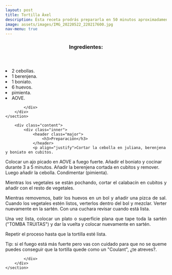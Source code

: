 ```yaml
---
layout: post
title: Tortilla Àxel
description: Ésta receta prodrás prepararla en 50 minutos aproximadamente.
image: assets/images/IMG_20220522_220217600.jpg
nav-menu: true
---
```


<!-- Two -->
<section id="one" class="spotlights">
	<section>
		<div class="content">
			<div class="inner">
				<header class="major">
					<h3>Ingredientes:</h3>
				</header>
				<p><li>2 cebollas.</li>
				<li>1 berenjena.</li>
				<li>1 boniato.</li>
        			<li>6 huevos.</li>
        			<li>pimienta.</li>
        			<li>AOVE.</li></p>
				
			</div>
		</div>
	</section>
	
<section>

		<div class="content">
			<div class="inner">
				<header class="major">
					<h3>Preparación</h3>
				</header>
				<p align="justify">Cortar la cebolla en juliana, berenjena y boniato en cubitos.
Colocar un ajo picado en AOVE  a fuego fuerte. Añadir el boniato y cocinar durante 3 a 5 minutos. 
Añadir la berenjena cortada en cubitos y remover.  Luego añadir la cebolla.  Condimentar  (pimienta).</p>
		
<p align="justify">Mientras los vegetales se están pochando, cortar el calabacín en cubitos y añadir con el resto de vegetales.</p>

<p align="justify">Mientras removemos, batir los huevos en un bol y añadir una pizca de sal. Cuando los vegetales estén listos, verterlos dentro del bol y mezclar.
Verter nuevamente en la sartén. Con una cuchara revisar cuando está lista.</p>

<p align="justify">Una vez lista, colocar un plato o superficie plana  que tape toda la sartén ("TOMBA TRUITAS") y dar la vuelta y colocar nuevamente en sartén.</p>

<p align="justify">Repetir el proceso  hasta que la tortilla esté lista.</p>

<p align="justify">Tip: si el fuego está más fuerte pero vas con cuidado para que no se queme puedes conseguir que la tortilla quede como un "Coulant", ¿te atreves?.</p>
				
			</div>
		</div>
	</section>


